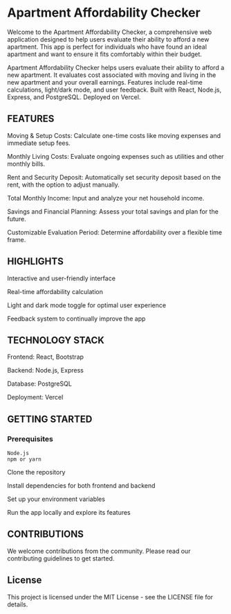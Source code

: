# Apartment Affordability Checker

Welcome to the Apartment Affordability Checker, a comprehensive web application designed to help users evaluate their ability to afford a new apartment. This app is perfect for individuals who have found an ideal apartment and want to ensure it fits comfortably within their budget.

Apartment Affordability Checker helps users evaluate their ability to afford a new apartment. It evaluates cost associated with moving and living in the new apartment and your overall earnings. Features include real-time calculations, light/dark mode, and user feedback. Built with React, Node.js, Express, and PostgreSQL. Deployed on Vercel.

## FEATURES

Moving & Setup Costs: Calculate one-time costs like moving expenses and immediate setup fees.

Monthly Living Costs: Evaluate ongoing expenses such as utilities and other monthly bills.

Rent and Security Deposit: Automatically set security deposit based on the rent, with the option to adjust manually.

Total Monthly Income: Input and analyze your net household income.

Savings and Financial Planning: Assess your total savings and plan for the future.

Customizable Evaluation Period: Determine affordability over a flexible time frame.

## HIGHLIGHTS

Interactive and user-friendly interface

Real-time affordability calculation

Light and dark mode toggle for optimal user experience

Feedback system to continually improve the app

## TECHNOLOGY STACK

Frontend: React, Bootstrap

Backend: Node.js, Express

Database: PostgreSQL

Deployment: Vercel

## GETTING STARTED

### Prerequisites

    Node.js
    npm or yarn

Clone the repository

Install dependencies for both frontend and backend

Set up your environment variables

Run the app locally and explore its features

## CONTRIBUTIONS

We welcome contributions from the community. Please read our contributing guidelines to get started.

## License

This project is licensed under the MIT License - see the LICENSE file for details.
